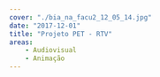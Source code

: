 ```yaml
---
cover: "./bia_na_facu2_12_05_14.jpg"
date: "2017-12-01"
title: "Projeto PET - RTV"
areas:
    - Audiovisual
    - Animação
---
```

